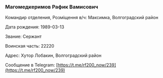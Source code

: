 ### Магомедкеримов Рафик Вамисович

Командир отделения, Розміщення в/ч: Максимка, Волгоградский район

Дата рождения: 1989-03-13

Звание: Сержант

Воинская часть: 22220

Адрес: Хутор Лобакин, Волгоградский район

Сообщение в Telegram: [https://t.me/rf200_now/239](https://t.me/rf200_now/239)
